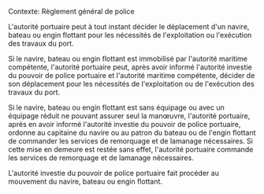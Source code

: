 Contexte: Règlement général de police

L'autorité portuaire peut à tout instant décider le déplacement d'un navire, bateau ou engin flottant pour les nécessités de l'exploitation ou l'exécution des travaux du port.

Si le navire, bateau ou engin flottant est immobilisé par l'autorité maritime compétente, l'autorité portuaire peut, après avoir informé l'autorité investie du pouvoir de police portuaire et l'autorité maritime compétente, décider de son déplacement pour les nécessités de l'exploitation ou de l'exécution des travaux du port.

Si le navire, bateau ou engin flottant est sans équipage ou avec un équipage réduit ne pouvant assurer seul la manœuvre, l'autorité portuaire, après en avoir informé l'autorité investie du pouvoir de police portuaire, ordonne au capitaine du navire ou au patron du bateau ou de l'engin flottant de commander les services de remorquage et de lamanage nécessaires. Si cette mise en demeure est restée sans effet, l'autorité portuaire commande les services de remorquage et de lamanage nécessaires.

L'autorité investie du pouvoir de police portuaire fait procéder au mouvement du navire, bateau ou engin flottant.